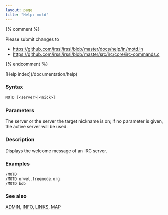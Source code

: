 ```yaml
---
layout: page
title: "Help: motd"
---
```


{% comment %}

Please submit changes to
- https://github.com/irssi/irssi/blob/master/docs/help/in/motd.in
- https://github.com/irssi/irssi/blob/master/src/irc/core/irc-commands.c


{% endcomment %}
<nav markdown="1">
[Help index](/documentation/help)
</nav>

### Syntax ###

<div class="highlight irssisyntax"><pre style="\-\-cmdlen:4ch"><code><span class="synB">MOTD</span> <span class="syn10">[<span class="syn09">&lt;server></span>|<span class="syn09">&lt;nick></span>]</span></code></pre></div>



### Parameters ###

The server or the server the target nickname is on; if no parameter is
given, the active server will be used.

### Description ###

Displays the welcome message of an IRC server.

### Examples ###

    /MOTD
    /MOTD orwel.freenode.org
    /MOTD bob

### See also ###
[ADMIN](/documentation/help/admin), [INFO](/documentation/help/info), [LINKS](/documentation/help/links), [MAP](/documentation/help/map)

